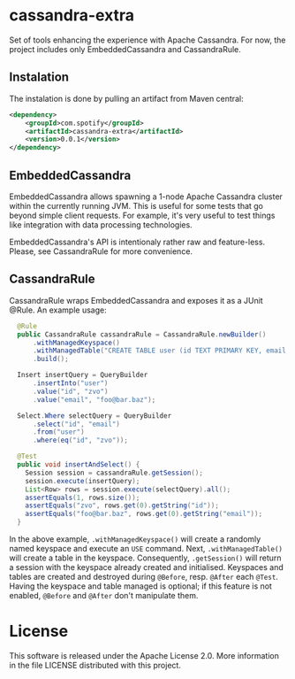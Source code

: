 # cassandra-extra

Set of tools enhancing the experience with Apache Cassandra. For now, the project includes only EmbeddedCassandra and CassandraRule.

## Instalation

The instalation is done by pulling an artifact from Maven central:

````xml
<dependency>
    <groupId>com.spotify</groupId>
    <artifactId>cassandra-extra</artifactId>
    <version>0.0.1</version>
</dependency>
````

## EmbeddedCassandra

EmbeddedCassandra allows spawning a 1-node Apache Cassandra cluster within the currently running JVM. This is useful for some tests that go beyond simple client requests. For example, it's very useful to test things like integration with data processing technologies.

EmbeddedCassandra's API is intentionaly rather raw and feature-less. Please, see CassandraRule for more convenience.

## CassandraRule

CassandraRule wraps EmbeddedCassandra and exposes it as a JUnit @Rule. An example usage:

````java
  @Rule
  public CassandraRule cassandraRule = CassandraRule.newBuilder()
      .withManagedKeyspace()
      .withManagedTable("CREATE TABLE user (id TEXT PRIMARY KEY, email TEXT);")
      .build();

  Insert insertQuery = QueryBuilder
      .insertInto("user")
      .value("id", "zvo")
      .value("email", "foo@bar.baz");

  Select.Where selectQuery = QueryBuilder
      .select("id", "email")
      .from("user")
      .where(eq("id", "zvo"));

  @Test
  public void insertAndSelect() {
    Session session = cassandraRule.getSession();
    session.execute(insertQuery);
    List<Row> rows = session.execute(selectQuery).all();
    assertEquals(1, rows.size());
    assertEquals("zvo", rows.get(0).getString("id"));
    assertEquals("foo@bar.baz", rows.get(0).getString("email"));
  }
````

In the above example, `.withManagedKeyspace()` will create a randomly named keyspace and execute an `USE` command. Next, `.withManagedTable()` will create a table in the keyspace. Consequently, `.getSession()` will return a session with the keyspace already created and initialised. Keyspaces and tables are created and destroyed during `@Before`, resp. `@After` each `@Test`. Having the keyspace and table managed is optional; if this feature is not enabled, `@Before` and `@After` don't manipulate them.

# License

This software is released under the Apache License 2.0. More information in the file LICENSE distributed with this project.
